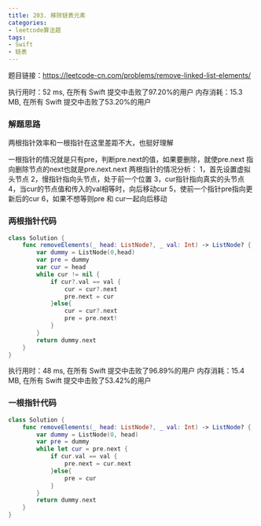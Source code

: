 ```yaml
---
title: 203. 移除链表元素
categories:
- leetcode算法题
tags:
- Swift
- 链表
---
```

题目链接：https://leetcode-cn.com/problems/remove-linked-list-elements/

执行用时：52 ms, 在所有 Swift 提交中击败了97.20%的用户
内存消耗：15.3 MB, 在所有 Swift 提交中击败了53.20%的用户
### 解题思路
两根指针效率和一根指针在这里差距不大，也挺好理解

一根指针的情况就是只有pre，判断pre.next的值，如果要删除，就使pre.next 指向删除节点的next也就是pre.next.next
两根指针的情况分析：
1，首先设置虚拟头节点
2，慢指针指向头节点，处于前一个位置
3，cur指针指向真实的头节点
4，当cur的节点值和传入的val相等时，向后移动cur
5，使前一个指针pre指向更新后的cur
6，如果不想等则pre 和 cur一起向后移动

### 两根指针代码
```swift
class Solution {
    func removeElements(_ head: ListNode?, _ val: Int) -> ListNode? {
        var dummy = ListNode(0,head)
        var pre = dummy
        var cur = head
        while cur != nil {
            if cur?.val == val {
                cur = cur?.next
                pre.next = cur
            }else{
                cur = cur?.next
                pre = pre.next!
            }
        }
        return dummy.next
    }
}
```


执行用时：48 ms, 在所有 Swift 提交中击败了96.89%的用户
内存消耗：15.4 MB, 在所有 Swift 提交中击败了53.42%的用户

### 一根指针代码
```swift
class Solution {
    func removeElements(_ head: ListNode?, _ val: Int) -> ListNode? {
        var dummy = ListNode(0, head)
        var pre = dummy
        while let cur = pre.next {
            if cur.val == val {
                pre.next = cur.next
            }else{
                pre = cur
            }
        }
        return dummy.next
    }
}

```